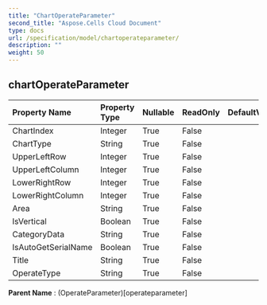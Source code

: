 ```yaml
---
title: "ChartOperateParameter"
second_title: "Aspose.Cells Cloud Document"
type: docs
url: /specification/model/chartoperateparameter/
description: ""
weight: 50
---
```


## **chartOperateParameter**

 

| Property Name | Property Type | Nullable |  ReadOnly | DefaultValue | Description | 
| :- | :- | :- |:- |  :- | :- |
| ChartIndex | Integer | True |  False |  |  |  
| ChartType | String | True |  False |  |  |  
| UpperLeftRow | Integer | True |  False |  |  |  
| UpperLeftColumn | Integer | True |  False |  |  |  
| LowerRightRow | Integer | True |  False |  |  |  
| LowerRightColumn | Integer | True |  False |  |  |  
| Area | String | True |  False |  |  |  
| IsVertical | Boolean | True |  False |  |  |  
| CategoryData | String | True |  False |  |  |  
| IsAutoGetSerialName | Boolean | True |  False |  |  |  
| Title | String | True |  False |  |  |  
| OperateType | String | True |  False |  |  |  

**Parent Name** : (OperateParameter)[operateparameter]

